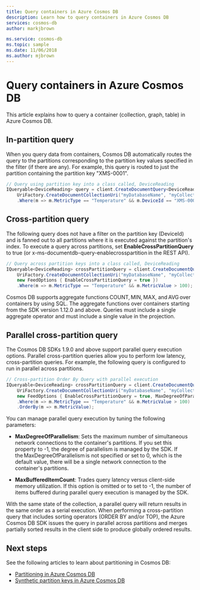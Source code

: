 ```yaml
---
title: Query containers in Azure Cosmos DB
description: Learn how to query containers in Azure Cosmos DB
services: cosmos-db
author: markjbrown

ms.service: cosmos-db
ms.topic: sample
ms.date: 11/06/2018
ms.author: mjbrown
---
```


# Query containers in Azure Cosmos DB

This article explains how to query a container (collection, graph, table) in Azure Cosmos DB.

## In-partition query

When you query data from containers, Cosmos DB automatically routes the query to the partitions corresponding to the partition key values specified in the filter (if there are any). For example, this query is routed to just the partition containing the partition key "XMS-0001".

```csharp
// Query using partition key into a class called, DeviceReading
IQueryable<DeviceReading> query = client.CreateDocumentQuery<DeviceReading>(
    UriFactory.CreateDocumentCollectionUri("myDatabaseName", "myCollectionName"))
    .Where(m => m.MetricType == "Temperature" && m.DeviceId == "XMS-0001");
```

## Cross-partition query

The following query does not have a filter on the partition key (DeviceId) and is fanned out to all partitions where it is executed against the partition's index. To execute a query across partitions, set **EnableCrossPartitionQuery** to true (or x-ms-documentdb-query-enablecrosspartition in the REST API).

```csharp
// Query across partition keys into a class called, DeviceReading
IQueryable<DeviceReading> crossPartitionQuery = client.CreateDocumentQuery<DeviceReading>(
    UriFactory.CreateDocumentCollectionUri("myDatabaseName", "myCollectionName"),
    new FeedOptions { EnableCrossPartitionQuery = true })
    .Where(m => m.MetricType == "Temperature" && m.MetricValue > 100);
```

Cosmos DB supports aggregate functions COUNT, MIN, MAX, and AVG over containers by using SQL. The aggregate functions over containers starting from the SDK version 1.12.0 and above. Queries must include a single aggregate operator and must include a single value in the projection.

## Parallel cross-partition query

The Cosmos DB SDKs 1.9.0 and above support parallel query execution options.  Parallel cross-partition queries allow you to perform low latency, cross-partition queries. For example, the following query is configured to run in parallel across partitions.

```csharp
// Cross-partition Order By Query with parallel execution
IQueryable<DeviceReading> crossPartitionQuery = client.CreateDocumentQuery<DeviceReading>(
    UriFactory.CreateDocumentCollectionUri("myDatabaseName", "myCollectionName"),  
    new FeedOptions { EnableCrossPartitionQuery = true, MaxDegreeOfParallelism = 10, MaxBufferedItemCount = 100})
    .Where(m => m.MetricType == "Temperature" && m.MetricValue > 100)
    .OrderBy(m => m.MetricValue);
```

You can manage parallel query execution by tuning the following parameters:

- **MaxDegreeOfParallelism**: Sets the maximum number of simultaneous network connections to the container's partitions. If you set this property to -1, the degree of parallelism is managed by the SDK. If the MaxDegreeOfParallelism is not specified or set to 0, which is the default value, there will be a single network connection to the container's partitions.

- **MaxBufferedItemCount**: Trades query latency versus client-side memory utilization. If this option is omitted or to set to -1, the number of items buffered during parallel query execution is managed by the SDK.

With the same state of the collection, a parallel query will return results in the same order as a serial execution. When performing a cross-partition query that includes sorting operators (ORDER BY and/or TOP), the Azure Cosmos DB SDK issues the query in parallel across partitions and merges partially sorted results in the client side to produce globally ordered results.

## Next steps

See the following articles to learn about partitioning in Cosmos DB:

- [Partitioning in Azure Cosmos DB](partitioning-overview.md)
- [Synthetic partition keys in Azure Cosmos DB](synthetic-partition-keys.md)
